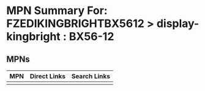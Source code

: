 



# MPN Summary For: FZEDIKINGBRIGHTBX5612 > display-kingbright : BX56-12

## MPNs
  

|MPN|Direct Links|Search Links|
| :--- | :--- | :--- |
||||
